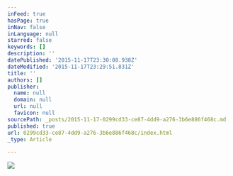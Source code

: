 ```yaml
---
inFeed: true
hasPage: true
inNav: false
inLanguage: null
starred: false
keywords: []
description: ''
datePublished: '2015-11-17T23:30:08.938Z'
dateModified: '2015-11-17T23:29:51.831Z'
title: ''
authors: []
publisher:
  name: null
  domain: null
  url: null
  favicon: null
sourcePath: _posts/2015-11-17-0299cd33-ce87-4dd9-a276-3b6e886f468c.md
published: true
url: 0299cd33-ce87-4dd9-a276-3b6e886f468c/index.html
_type: Article

---
```

![](https://the-grid-user-content.s3-us-west-2.amazonaws.com/2922c142-7f75-4d48-9661-ba621cbcdb09.jpg)